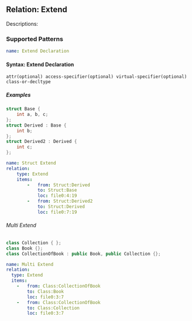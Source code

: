 ## Relation: Extend
Descriptions:

### Supported Patterns
```yaml
name: Extend Declaration
```
#### Syntax: Extend Declaration
```text
attr(optional) access-specifier(optional) virtual-specifier(optional) class-or-decltype		
```

##### Examples

```cpp
struct Base {
    int a, b, c;
};
struct Derived : Base {
    int b;
};
struct Derived2 : Derived {
    int c;
};
```

```yaml
name: Struct Extend 
relation:
    type: Extend
    items:
        -   from: Struct:Derived
            to: Struct:Base
            loc: file0:4:19
        -   from: Struct:Derived2
            to: Struct:Derived
            loc: file0:7:19
```


###### Multi Extend

```cpp
class Collection { };
class Book {};
class CollectionOfBook : public Book, public Collection {};
```


```yaml
name: Multi Extend
relation:
  type: Extend
  items:
    -   from: Class:CollectionOfBook
        to: Class:Book
        loc: file0:3:7
    -   from: Class:CollectionOfBook
        to: Class:Collection
        loc: file0:3:7
```